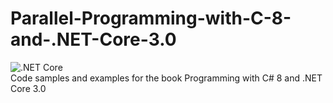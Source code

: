 # Parallel-Programming-with-C-8-and-.NET-Core-3.0
![.NET Core](https://github.com/Rishabh-V/Parallel-Programming-with-C-8-and-.NET-Core-3.0/workflows/.NET%20Core/badge.svg)    
Code samples and examples for the book Programming with C# 8 and .NET Core 3.0
